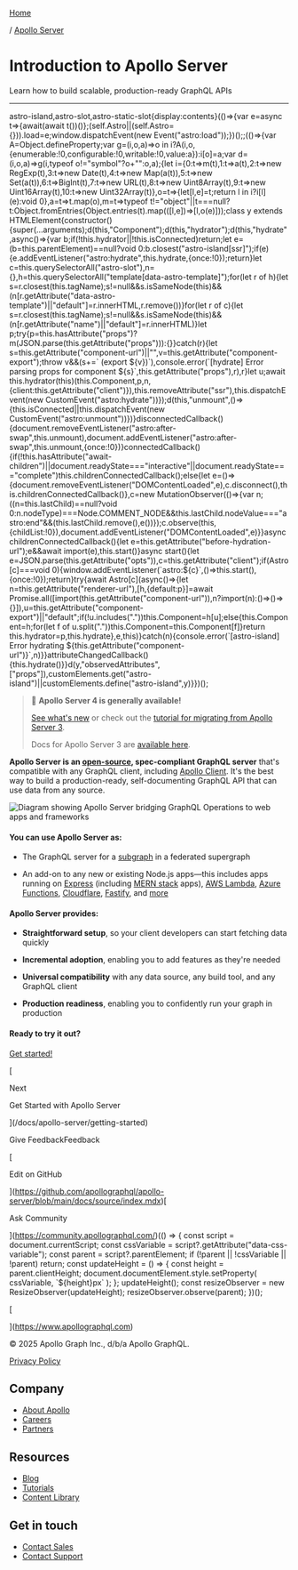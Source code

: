 [Home](/docs/)

/ [Apollo Server](/docs/apollo-server)

# Introduction to Apollo Server

Learn how to build scalable, production-ready GraphQL APIs

* * *

astro-island,astro-slot,astro-static-slot{display:contents}(()=>{var e=async t=>{await(await t())()};(self.Astro||(self.Astro={})).load=e;window.dispatchEvent(new Event("astro:load"));})();;(()=>{var A=Object.defineProperty;var g=(i,o,a)=>o in i?A(i,o,{enumerable:!0,configurable:!0,writable:!0,value:a}):i\[o\]=a;var d=(i,o,a)=>g(i,typeof o!="symbol"?o+"":o,a);{let i={0:t=>m(t),1:t=>a(t),2:t=>new RegExp(t),3:t=>new Date(t),4:t=>new Map(a(t)),5:t=>new Set(a(t)),6:t=>BigInt(t),7:t=>new URL(t),8:t=>new Uint8Array(t),9:t=>new Uint16Array(t),10:t=>new Uint32Array(t)},o=t=>{let\[l,e\]=t;return l in i?i\[l\](e):void 0},a=t=>t.map(o),m=t=>typeof t!="object"||t===null?t:Object.fromEntries(Object.entries(t).map((\[l,e\])=>\[l,o(e)\]));class y extends HTMLElement{constructor(){super(...arguments);d(this,"Component");d(this,"hydrator");d(this,"hydrate",async()=>{var b;if(!this.hydrator||!this.isConnected)return;let e=(b=this.parentElement)==null?void 0:b.closest("astro-island\[ssr\]");if(e){e.addEventListener("astro:hydrate",this.hydrate,{once:!0});return}let c=this.querySelectorAll("astro-slot"),n={},h=this.querySelectorAll("template\[data-astro-template\]");for(let r of h){let s=r.closest(this.tagName);s!=null&&s.isSameNode(this)&&(n\[r.getAttribute("data-astro-template")||"default"\]=r.innerHTML,r.remove())}for(let r of c){let s=r.closest(this.tagName);s!=null&&s.isSameNode(this)&&(n\[r.getAttribute("name")||"default"\]=r.innerHTML)}let p;try{p=this.hasAttribute("props")?m(JSON.parse(this.getAttribute("props"))):{}}catch(r){let s=this.getAttribute("component-url")||"",v=this.getAttribute("component-export");throw v&&(s+=\` (export ${v})\`),console.error(\`\[hydrate\] Error parsing props for component ${s}\`,this.getAttribute("props"),r),r}let u;await this.hydrator(this)(this.Component,p,n,{client:this.getAttribute("client")}),this.removeAttribute("ssr"),this.dispatchEvent(new CustomEvent("astro:hydrate"))});d(this,"unmount",()=>{this.isConnected||this.dispatchEvent(new CustomEvent("astro:unmount"))})}disconnectedCallback(){document.removeEventListener("astro:after-swap",this.unmount),document.addEventListener("astro:after-swap",this.unmount,{once:!0})}connectedCallback(){if(!this.hasAttribute("await-children")||document.readyState==="interactive"||document.readyState==="complete")this.childrenConnectedCallback();else{let e=()=>{document.removeEventListener("DOMContentLoaded",e),c.disconnect(),this.childrenConnectedCallback()},c=new MutationObserver(()=>{var n;((n=this.lastChild)==null?void 0:n.nodeType)===Node.COMMENT\_NODE&&this.lastChild.nodeValue==="astro:end"&&(this.lastChild.remove(),e())});c.observe(this,{childList:!0}),document.addEventListener("DOMContentLoaded",e)}}async childrenConnectedCallback(){let e=this.getAttribute("before-hydration-url");e&&await import(e),this.start()}async start(){let e=JSON.parse(this.getAttribute("opts")),c=this.getAttribute("client");if(Astro\[c\]===void 0){window.addEventListener(\`astro:${c}\`,()=>this.start(),{once:!0});return}try{await Astro\[c\](async()=>{let n=this.getAttribute("renderer-url"),\[h,{default:p}\]=await Promise.all(\[import(this.getAttribute("component-url")),n?import(n):()=>()=>{}\]),u=this.getAttribute("component-export")||"default";if(!u.includes("."))this.Component=h\[u\];else{this.Component=h;for(let f of u.split("."))this.Component=this.Component\[f\]}return this.hydrator=p,this.hydrate},e,this)}catch(n){console.error(\`\[astro-island\] Error hydrating ${this.getAttribute("component-url")}\`,n)}}attributeChangedCallback(){this.hydrate()}}d(y,"observedAttributes",\["props"\]),customElements.get("astro-island")||customElements.define("astro-island",y)}})();

> 📣 **Apollo Server 4 is generally available!**
> 
> [See what's new](https://www.apollographql.com/docs/apollo-server/migration/) or check out the [tutorial for migrating from Apollo Server 3](https://www.apollographql.com/tutorials/side-quest-as4?referrer=docs-content).
> 
> Docs for Apollo Server 3 are [available here](https://www.apollographql.com/docs/apollo-server/v3/).

**Apollo Server is an [open-source](https://github.com/apollographql/apollo-server), spec-compliant GraphQL server** that's compatible with any GraphQL client, including [Apollo Client](https://www.apollographql.com/docs/react). It's the best way to build a production-ready, self-documenting GraphQL API that can use data from any source.

![Diagram showing Apollo Server bridging GraphQL Operations to web apps and frameworks](https://www.apollographql.com/docs/_image/apollo-server/9b3731fe4dd2?w=800)

#### You can use Apollo Server as:

*   The GraphQL server for a [subgraph](https://www.apollographql.com/docs/apollo-server/using-federation/apollo-subgraph-setup) in a federated supergraph
    
*   An add-on to any new or existing Node.js apps—this includes apps running on [Express](https://www.apollographql.com/docs/apollo-server/api/express-middleware) (including [MERN stack](https://www.apollographql.com/docs/apollo-server/integrations/mern) apps), [AWS Lambda](https://www.npmjs.com/package/@as-integrations/aws-lambda), [Azure Functions](https://www.npmjs.com/package/@as-integrations/azure-functions), [Cloudflare](https://www.npmjs.com/package/@as-integrations/cloudflare-workers), [Fastify](https://www.npmjs.com/package/@as-integrations/fastify), and [more](https://www.apollographql.com/docs/apollo-server/integrations/integration-index)
    

#### Apollo Server provides:

*   **Straightforward setup**, so your client developers can start fetching data quickly
    
*   **Incremental adoption**, enabling you to add features as they're needed
    
*   **Universal compatibility** with any data source, any build tool, and any GraphQL client
    
*   **Production readiness**, enabling you to confidently run your graph in production
    

#### Ready to try it out?

[Get started!](https://www.apollographql.com/docs/apollo-server/getting-started)

[

Next

Get Started with Apollo Server

](/docs/apollo-server/getting-started)

Give FeedbackFeedback

[

Edit on GitHub



](https://github.com/apollographql/apollo-server/blob/main/docs/source/index.mdx)[

Ask Community



](https://community.apollographql.com/)(() => { const script = document.currentScript; const cssVariable = script?.getAttribute("data-css-variable"); const parent = script?.parentElement; if (!parent || !cssVariable || !parent) return; const updateHeight = () => { const height = parent.clientHeight; document.documentElement.style.setProperty( cssVariable, \`${height}px\` ); }; updateHeight(); const resizeObserver = new ResizeObserver(updateHeight); resizeObserver.observe(parent); })();

[

](https://www.apollographql.com)

© 2025 Apollo Graph Inc., d/b/a Apollo GraphQL.

[Privacy Policy](https://www.apollographql.com/privacy-policy)

## Company

*   [About Apollo](https://www.apollographql.com/about-us)
*   [Careers](https://www.apollographql.com/careers)
*   [Partners](https://www.apollographql.com/partners)

## Resources

*   [Blog](https://blog.apollographql.com)
*   [Tutorials](https://www.apollographql.com/tutorials)
*   [Content Library](https://www.apollographql.com/resources)

## Get in touch

*   [Contact Sales](https://www.apollographql.com/contact-sales)
*   [Contact Support](https://www.apollographql.com/support)